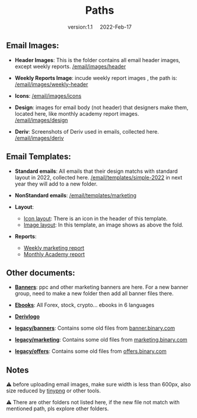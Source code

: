 <h1 align="center"> Paths </h1>
<p align="center"> version:1.1 &nbsp; &nbsp; 2022-Feb-17 </p>

## Email Images:
- **Header Images**: This is the folder contains all email header images, except weekly reports. [/email/images/header](https://github.com/binary-com/deriv-static-content/tree/master/public/email/images/header)

- **Weekly Reports Image**: incude weekly report images , the path is: [/email/images/weekly-header](https://github.com/binary-com/deriv-static-content/tree/master/public/email/images/weekly-header)

- **Icons**: [/email/images/icons](https://github.com/binary-com/deriv-static-content/tree/master/public/email/images/icons)

- **Design**: images for email body (not header) that designers make them, located here, like monthly academy report images. [/email/images/design](https://github.com/binary-com/deriv-static-content/tree/master/public/email/images/design)

- **Deriv**: Screenshots of Deriv used in emails, collected here. [/email/images/deriv](https://github.com/binary-com/deriv-static-content/tree/master/public/email/images/deriv)

## Email Templates:
- **Standard emails**: All emails that their design matchs with standard layout in 2022, collected here. [/email/templates/simple-2022](https://github.com/binary-com/deriv-static-content/tree/master/public/email/templates/simple-2022) in next year they will add to a new folder.

- **NonStandard emails**: [/email/templates/marketing](https://github.com/binary-com/deriv-static-content/tree/master/public/email/templates/marketing)

- **Layout**:
  - [Icon layout](https://github.com/binary-com/deriv-static-content/tree/master/public/email/templates/category/layout-icon.html): There is an icon in the header of this template.
  - [Image layout](https://github.com/binary-com/deriv-static-content/tree/master/public/email/templates/category/layout-image.html): In this template, an image shows as above the fold.

- **Reports**:
  - [Weekly marketing report](https://github.com/binary-com/deriv-static-content/tree/master/public/email/templates/category/weeklyreport.html)
  - [Monthly Academy report](https://github.com/binary-com/deriv-static-content/tree/master/public/email/templates/category/academy-newsletter.html)

## Other documents:
- [**Banners**](https://github.com/binary-com/deriv-static-content/tree/master/public/banners): ppc and other marketing banners are here. For a new banner group, need to make a new folder then add all banner files there.

- [**Ebooks**](https://github.com/binary-com/deriv-static-content/tree/master/public/marketing): All Forex, stock, crypto... ebooks in 6 languages 

- [**Derivlogo**](https://github.com/binary-com/deriv-static-content/tree/master/public/logos)

- [**legacy/banners**](https://github.com/binary-com/deriv-static-content/tree/master/public/legacy/banners): Contains some old files from [banner.binary.com](https://banners.binary.com)

- [**legacy/marketing**](https://github.com/binary-com/deriv-static-content/tree/master/public/legacy/marketing): Contains some old files from [marketing.binary.com](https://marketing.binary.com)

- [**legacy/offers**](https://github.com/binary-com/deriv-static-content/tree/master/public/legacy/offers): Contains some old files from [offers.binary.com](https://offers.binary.com)

## Notes
⚠️  before uploading email images, make sure width is less than 600px, also size reduced by [tinypng](https://tinypng.com) or other tools.

⚠️  There are other folders not listed here, if the new file not match with mentioned path, pls explore other folders.
